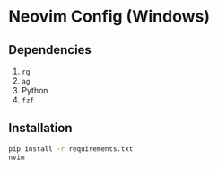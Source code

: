 # Neovim Config (Windows)

## Dependencies

1.  `rg`
2.  `ag`
3.  Python
4.  `fzf`

## Installation

```sh
pip install -r requirements.txt
nvim
```
